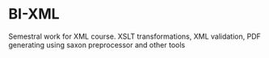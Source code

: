 # BI-XML

Semestral work for XML course.
XSLT transformations, XML validation, PDF generating using saxon preprocessor and other tools 


